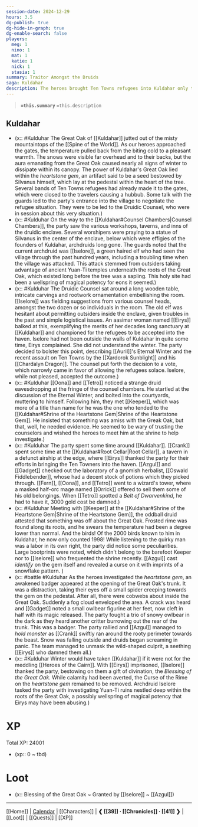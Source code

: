 ```yaml
---
session-date: 2024-12-29
hours: 3.5
dg-publish: true
dg-hide-in-graph: true
dg-enable-search: false
players:
  meg: 1
  nino: 1
  mat: 1
  katie: 1
  nick: 1
  stasia: 1
summary: Traitor Amongst the Druids
saga: Kuldahar
description: The heroes brought Ten Towns refugees into Kuldahar only to be nearly framed as thieves of the Heartstone Gem, the artifact at the center of the Great Oak that keeps the druidic enclave in a year round springtime. The thief was Eirys, an aasimar member of the Druidic Counsel, who had been responsible for scouting missions in the areas surrounding the enclave. She was the very member who supported the refugees being welcomed into the haven as well, aiming to entrap our heroes and doom the entire community to Eternal Winter. While Eirys was apprehended before she was able to escape with the gem, averting calamity, her motives remained shrouded and the Rime-Kissed Curse on the Heartstone Gem itself had yet to be removed. Archdruid Iselore tasked the party with investigating Yuan-Ti ruins nestled deep within the roots of the Great Oak, a possibly wellspring of magical potency that Eirys may have been abusing.
---
```


> **`=this.summary`**
> `=this.description`

## Kuldahar
- (x:: #Kulduhar The Great Oak of [[Kuldahar]] jutted out of the misty mountaintops of the [[Spine of the World]]. As our heroes approached the gates, the temperature pulled back from the biting cold to a pleasant warmth. The snows were visible far overhead and to their backs, but the aura emanating from the Great Oak caused nearly all signs of winter to dissipate within its canopy. The power of Kuldahar's Great Oak lied within the *heartstone gem*, an artifact said to be a seed bestowed by Silvanus himself, which lay at the pedestal within the heart of the tree. Several bands of Ten Towns refugees had already made it to the gates, which were closed to the travelers causing a hubbub. Some talk with the guards led to the party's entrance into the village to negotiate the refugee situation. They were to be led to the Druidic Counsel, who were in session about this very situation.)
- (x:: #Kulduhar On the way to the [[Kuldahar#Counsel Chambers|Counsel Chambers]], the party saw the various workshops, taverns, and inns of the druidic enclave. Several worshipers were praying to a statue of Silvanus in the center of the enclave, below which were effigies of the founders of Kuldahar, archdruids long gone. The guards noted that the current archdruid was [[Iselore]], a green haired elf who had seen the village through the past hundred years, including a troubling time when the village was attacked. This attack stemmed from outsiders taking advantage of ancient Yuan-Ti temples underneath the roots of the Great Oak, which existed long before the tree was a sapling. This holy site had been a wellspring of magical potency for eons it seemed.)
- (x:: #Kulduhar The Druidic Counsel sat around a long wooden table, intricate carvings and rootwork ornamentation embellishing the room. [[Iselore]] was fielding suggestions from various counsel heads, amongst the two dozen or so individuals in the room. The old elf was hesitant about permitting outsiders inside the enclave, given troubles in the past and simple logistical issues. An aasimar woman named [[Eirys]] balked at this, exemplifying the merits of her decades long sanctuary at [[Kuldahar]] and championed for the refugees to be accepted into the haven. Iselore had not been outside the walls of Kuldahar in quite some time, Eirys complained. She did not understand the winter. The party decided to bolster this point, describing [[Auril]]'s Eternal Winter and the recent assault on Ten Towns by the [[Xardorok Sunblight]] and his [[Chardalyn Dragon]]. The counsel put forth the decision to a vote, which narrowly came in favor of allowing the refugees solace. Iselore, while not pleased, accepted the outcome.)
- (x:: #Kulduhar [[Oona]] and [[Tetro]] noticed a strange druid eavesdropping at the fringe of the counsel chambers. He startled at the discussion of the Eternal Winter, and bolted into the courtyards, muttering to himself. Following him, they met [[Keeper]], which was more of a title than name for he was the one who tended to the [[Kuldahar#Shrine of the Heartstone Gem|Shrine of the Heartstone Gem]]. He insisted that something was amiss with the Greak Oak, but that, well, he needed evidence. He seemed to be wary of trusting the counselors and wished the heroes to meet him at the shrine to help investigate.)
- (x:: #Kulduhar The party spent some time around [[Kuldahar]]. [[Crank]] spent some time at the [[Kuldahar#Root Cellar|Root Cellar]], a tavern in a defunct airship at the edge, where [[Eirys]] thanked the party for their efforts in bringing the Ten Towners into the haven.  [[Azgul]] and [[Gadget]] checked out the laboratory of a gnomish herbalist, [[Oswald Fiddlebender]], whose had a decent stock of potions which they picked through. [[Fern]], [[Oona]], and [[Tetro]] went to a wizard's tower, where a masked half-orc mage named [[Orrick]] offered to sell them some of his old belongings. When [[Tetro]] spotted a *Belt of Dwarvenkind*, he had to have it, 3000 gold cost be damned.)
- (x:: #Kulduhar Meeting with [[Keeper]] at the [[Kuldahar#Shrine of the Heartstone Gem|Shrine of the Heartstone Gem]], the oddball druid attested that something was off about the Great Oak. Frosted rime was found along its roots, and he swears the temperature had been a degree lower than normal. And the birds! Of the 2000 birds known to him in Kuldahar, he now only counted 1998! While listening to the quirky man was a labor in its own right, the party did notice some peculiarities. Large bootprints were noted, which didn't belong to the barefoot Keeper nor to [[Iselore]] who frequented the shrine recently. [[Azgul]] cast *identify* on the gem itself and revealed a curse on it with imprints of a snowflake pattern. )
- (x:: #battle #Kulduhar As the heroes investigated the *heartstone gem*, an awakened badger appeared at the opening of the Great Oak's trunk. It was a distraction, taking their eyes off a small spider creeping towards the gem on the pedestal. After all, there were cobwebs about inside the Great Oak. Suddenly a fog cloud enveloped the area. A crack was heard and [[Gadget]] noted a small owlbear figurine at her feet, now cleft in half with its magic released. The party fought a trio of snowy owlbear in the dark as they heard another critter burrowing out the rear of the trunk. This was a badger. The party rallied and [[Azgul]] managed to *hold monster* as [[Crank]] swiftly ran around the rooty perimeter towards the beast. Snow was falling outside and druids began screaming in panic. The team managed to unmask the wild-shaped culprit, a seething [[Eirys]] who damned them all.)
- (x:: #Kulduhar Winter would have taken [[Kuldahar]] if it were not for the meddling [[Heroes of the Cairn]]. With [[Eirys]] imprisoned, [[Iselore]] thanked the party, bestowing on them a gift of divination, the *Blessing of the Great Oak*. While calamity had been averted, the Curse of the Rime on the *heartstone gem* remained to be removed. Archdruid Iselore tasked the party with investigating Yuan-Ti ruins nestled deep within the roots of the Great Oak, a possibly wellspring of magical potency that Eirys may have been abusing.)

# XP
Total XP: 24001
- (xp:: 0 ~ tbd) 

# Loot
- (x:: Blessing of the Great Oak ~ Granted by [[Iselore]] ~ [[Azgul]])
  
---
[[Home]] | [Calendar](https://app.fantasy-calendar.com/calendars/38f9e3f5098bac1f655a4fb4241f35eb) | [[Characters]] | **❮ [[39]] · [[Chronicles]] ·  [[41]] ❯** | [[Loot]] | [[Quests]]  | [[XP]]